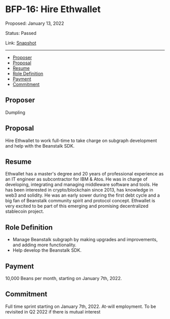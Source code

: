 # BFP-16: Hire Ethwallet

Proposed: January 13, 2022

Status: Passed

Link: [Snapshot](https://snapshot.org/#/beanstalkfarms.eth/proposal/0x3c07d0c9d80d9066a4103b543faae354294dd26cf4704844beae6b71f21a8af5)

---

- [Proposer](#proposer)
- [Proposal](#proposal)
- [Resume](#resume)
- [Role Definition](#role-definition)
- [Payment](#payment)
- [Commitment](#commitment)

## Proposer

Dumpling

## Proposal

Hire Ethwallet to work full-time to take charge on subgraph development and help with the Beanstalk SDK.

## Resume

Ethwallet has a master's degree and 20 years of professional experience as an IT engineer as subcontractor for IBM & Atos. He was in charge of developing, integrating and managing middleware software and tools. He has been interested in crypto/blockchain since 2013, has knowledge in web3 and solidity. He was an early sower during the first debt cycle and a big fan of Beanstalk community spirit and protocol concept. Ethwallet is very excited to be part of this emerging and promising decentralized stablecoin project.

## Role Definition

- Manage Beanstalk subgraph by making upgrades and improvements, and adding more functionality.
- Help develop the Beanstalk SDK.

## Payment

10,000 Beans per month, starting on January 7th, 2022.

## Commitment

Full time sprint starting on January 7th, 2022. At-will employment. To be revisited in Q2 2022 if there is mutual interest
